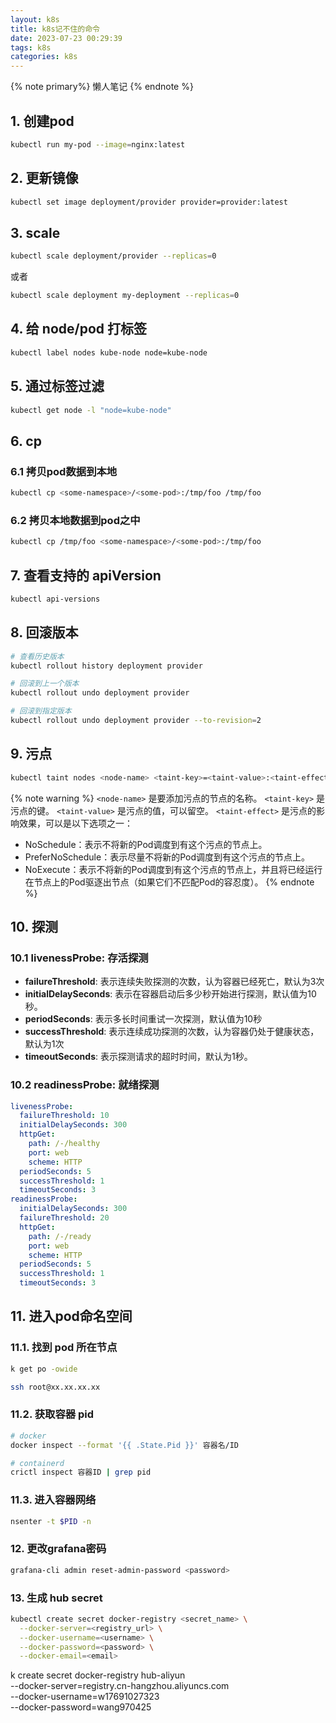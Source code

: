 ```yaml
---
layout: k8s
title: k8s记不住的命令
date: 2023-07-23 00:29:39
tags: k8s
categories: k8s
---
```


{% note primary%}
懒人笔记
{% endnote %}


<!-- more -->
## 1. 创建pod
```sh
kubectl run my-pod --image=nginx:latest
```
## 2. 更新镜像
```sh
kubectl set image deployment/provider provider=provider:latest
```

## 3. scale
```sh
kubectl scale deployment/provider --replicas=0
```

或者

```sh
kubectl scale deployment my-deployment --replicas=0
```

## 4. 给 node/pod 打标签
```sh
kubectl label nodes kube-node node=kube-node
```

## 5. 通过标签过滤
```sh
kubectl get node -l "node=kube-node"
```

## 6. cp

### 6.1 拷贝pod数据到本地

```sh
kubectl cp <some-namespace>/<some-pod>:/tmp/foo /tmp/foo
```

### 6.2 拷贝本地数据到pod之中

```sh
kubectl cp /tmp/foo <some-namespace>/<some-pod>:/tmp/foo
```

## 7. 查看支持的 apiVersion
```sh
kubectl api-versions
```

## 8. 回滚版本
```sh
# 查看历史版本
kubectl rollout history deployment provider

# 回滚到上一个版本
kubectl rollout undo deployment provider

# 回滚到指定版本
kubectl rollout undo deployment provider --to-revision=2
```

## 9. 污点
```sh
kubectl taint nodes <node-name> <taint-key>=<taint-value>:<taint-effect>
```

{% note warning %}
`<node-name>` 是要添加污点的节点的名称。
`<taint-key>` 是污点的键。
`<taint-value>` 是污点的值，可以留空。
`<taint-effect>` 是污点的影响效果，可以是以下选项之一：
- NoSchedule：表示不将新的Pod调度到有这个污点的节点上。
- PreferNoSchedule：表示尽量不将新的Pod调度到有这个污点的节点上。
- NoExecute：表示不将新的Pod调度到有这个污点的节点上，并且将已经运行在节点上的Pod驱逐出节点（如果它们不匹配Pod的容忍度）。
{% endnote %}


## 10. 探测
### 10.1 livenessProbe: 存活探测
* **failureThreshold**: 表示连续失败探测的次数，认为容器已经死亡，默认为3次
* **initialDelaySeconds**: 表示在容器启动后多少秒开始进行探测，默认值为10秒。
* **periodSeconds**: 表示多长时间重试一次探测，默认值为10秒
* **successThreshold**: 表示连续成功探测的次数，认为容器仍处于健康状态，默认为1次
* **timeoutSeconds**: 表示探测请求的超时时间，默认为1秒。
### 10.2 readinessProbe: 就绪探测
  
```yaml
livenessProbe:
  failureThreshold: 10
  initialDelaySeconds: 300
  httpGet:
    path: /-/healthy
    port: web
    scheme: HTTP
  periodSeconds: 5
  successThreshold: 1
  timeoutSeconds: 3
readinessProbe:
  initialDelaySeconds: 300
  failureThreshold: 20
  httpGet:
    path: /-/ready
    port: web
    scheme: HTTP
  periodSeconds: 5
  successThreshold: 1
  timeoutSeconds: 3
```

## 11. 进入pod命名空间
### 11.1. 找到 pod 所在节点
```sh
k get po -owide

ssh root@xx.xx.xx.xx
```

### 11.2. 获取容器 pid

```sh
# docker
docker inspect --format '{{ .State.Pid }}' 容器名/ID

# containerd
crictl inspect 容器ID | grep pid
```

### 11.3. 进入容器网络
```sh
nsenter -t $PID -n
```

### 12. 更改grafana密码
```sh
grafana-cli admin reset-admin-password <password>
```

### 13. 生成 hub secret

```sh
kubectl create secret docker-registry <secret_name> \
  --docker-server=<registry_url> \
  --docker-username=<username> \
  --docker-password=<password> \
  --docker-email=<email>
```

k create secret docker-registry hub-aliyun \
  --docker-server=registry.cn-hangzhou.aliyuncs.com \
  --docker-username=w17691027323 \
  --docker-password=wang970425